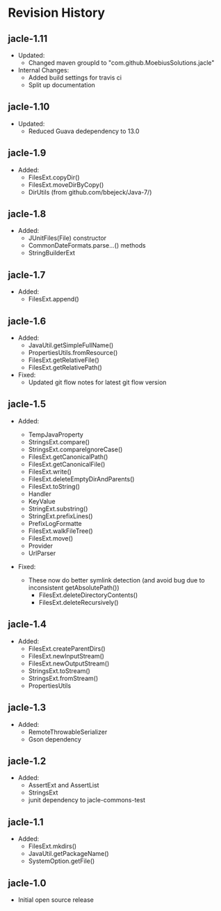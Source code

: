 # Revision History

## jacle-1.11

* Updated:
    * Changed maven groupId to "com.github.MoebiusSolutions.jacle"
* Internal Changes:
	* Added build settings for travis ci
	* Split up documentation

## jacle-1.10

* Updated:
    * Reduced Guava dedependency to 13.0

## jacle-1.9

* Added:
    * FilesExt.copyDir()
    * FilesExt.moveDirByCopy()
    * DirUtils (from github.com/bbejeck/Java-7/)

## jacle-1.8

* Added:
    * JUnitFiles(File) constructor
    * CommonDateFormats.parse...() methods
    * StringBuilderExt

## jacle-1.7

* Added:
    * FilesExt.append()

## jacle-1.6

* Added:
    * JavaUtil.getSimpleFullName()
    * PropertiesUtils.fromResource()
    * FilesExt.getRelativeFile()
    * FilesExt.getRelativePath()
* Fixed:
    * Updated git flow notes for latest git flow version

## jacle-1.5

* Added:
    * TempJavaProperty
    * StringsExt.compare()
    * StringsExt.compareIgnoreCase()
    * FilesExt.getCanonicalPath()
    * FilesExt.getCanonicalFile()
    * FilesExt.write()
    * FilesExt.deleteEmptyDirAndParents()
    * FilesExt.toString()
    * Handler
    * KeyValue
    * StringExt.substring()
    * StringExt.prefixLines()
    * PrefixLogFormatte
    * FilesExt.walkFileTree()
    * FilesExt.move()
    * Provider
    * UrlParser
    
* Fixed:
    * These now do better symlink detection (and avoid bug due to inconsistent getAbsolutePath())
        * FilesExt.deleteDirectoryContents()
        * FilesExt.deleteRecursively()

## jacle-1.4

* Added:
    * FilesExt.createParentDirs()
    * FilesExt.newInputStream()
    * FilesExt.newOutputStream()
    * StringsExt.toStream()
    * StringsExt.fromStream()
    * PropertiesUtils

## jacle-1.3

* Added:
    * RemoteThrowableSerializer
    * Gson dependency 

## jacle-1.2

* Added:
    * AssertExt and AssertList
    * StringsExt
    * junit dependency to jacle-commons-test

## jacle-1.1

* Added:
    * FilesExt.mkdirs()
    * JavaUtil.getPackageName()
    * SystemOption.getFile()

## jacle-1.0

*   Initial open source release
